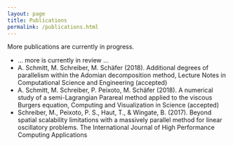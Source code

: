 ```yaml
---
layout: page
title: Publications
permalink: /publications.html
---
```



More publications are currently in progress.


<ul>
  <li>
    ... more is currently in review ...
  </li>
  <li>A. Schmitt, M. Schreiber, M. Schäfer (2018). Additional degrees of parallelism within the Adomian decomposition method, Lecture Notes in Computational Science and Engineering (accepted)
  </li>
  <li>A. Schmitt, M. Schreiber, P. Peixoto, M. Schäfer (2018). A numerical study of a semi-Lagrangian Parareal method applied to the viscous Burgers equation, Computing and Visualization in Science (accepted)
  </li>
  <li>Schreiber, M., Peixoto, P. S., Haut, T., & Wingate, B. (2017). Beyond spatial scalability limitations with a massively parallel method for linear oscillatory problems. The International Journal of High Performance Computing Applications
  </li>
</ul>
